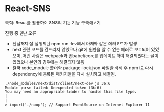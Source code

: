 # React-SNS

목적: React를 활용하여 SNS의 기본 기능 구축해보기





진행 중 만난 오류
- 전날까지 잘 실행되던 npm run dev에서 아래와 같은 에러코드가 발생
- next 관련 코드를 건드리지 않았으나 git에 원인을 알 수 없는 에러로 보고되어 있었으며, 어떤 사람은 webpack과 @babel/core를 업데이트 하여 해결되었다는 글이 있었으나 본인의 경우에는 해결되지 않음
- 결국 node_module 폴더와 package-lock.json 파일을 삭제 후 npm i로 다시 dependency에 등록된 패키지들을 다시 설치하고 해결됨.

```
./node_modules/next/dist/client/next-dev.js 36:6
Module parse failed: Unexpected token (36:6)
You may need an appropriate loader to handle this file type.
| 
| 
> import('./noop'); // Support EventSource on Internet Explorer 11
```